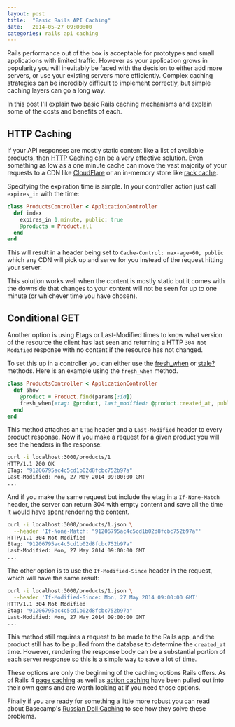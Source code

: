 ```yaml
---
layout: post
title:  "Basic Rails API Caching"
date:   2014-05-27 09:00:00
categories: rails api caching
---
```


Rails performance out of the box is acceptable for prototypes and small applications with limited traffic. However as 
your application grows in popularity you will inevitably be faced with the decision to either add more servers, or use
your existing servers more efficiently. Complex caching strategies can be incredibly difficult to implement correctly,
but simple caching layers can go a long way.

In this post I'll explain two basic Rails caching mechanisms and explain some of the costs and benefits of each.


HTTP Caching
------------

If your API responses are mostly static content like a list of available products, then 
[HTTP Caching](http://www.w3.org/Protocols/rfc2616/rfc2616-sec13.html) can be a very effective solution. Even something
as low as a one minute cache can move the vast majority of your requests to a CDN like
[CloudFlare](https://www.cloudflare.com/) or an in-memory store like
[rack cache](http://rtomayko.github.io/rack-cache/).

Specifying the expiration time is simple. In your controller action just call `expires_in` with the time:

```ruby
class ProductsController < ApplicationController
  def index
    expires_in 1.minute, public: true
    @products = Product.all
  end
end
```

This will result in a header being set to `Cache-Control: max-age=60, public` which any CDN will pick up and serve for
you instead of the request hitting your server.

This solution works well when the content is mostly static but it comes with the downside that changes to your content
will not be seen for up to one minute (or whichever time you have chosen).


Conditional GET
---------------

Another option is using Etags or Last-Modified times to know what version of the resource the client has last seen and 
returning a HTTP `304 Not Modified` response with no content if the resource has not changed.

To set this up in a controller you can either use the
[fresh_when](http://api.rubyonrails.org/classes/ActionController/ConditionalGet.html#method-i-fresh_when) or 
[stale?](http://api.rubyonrails.org/classes/ActionController/ConditionalGet.html#method-i-stale-3F) methods. Here is an 
example using the `fresh_when` method.

```ruby
class ProductsController < ApplicationController
  def show
    @product = Product.find(params[:id])
    fresh_when(etag: @product, last_modified: @product.created_at, public: true)
  end
end
```

This method attaches an `ETag` header and a `Last-Modified` header to every product response. Now if you make a request 
for a given product you will see the headers in the response:

```bash
curl -i localhost:3000/products/1
HTTP/1.1 200 OK
ETag: "91206795ac4c5cd1b02d8fcbc752b97a"
Last-Modified: Mon, 27 May 2014 09:00:00 GMT
...
```

And if you make the same request but include the etag in a `If-None-Match` header, the server can return 304 with empty
content and save all the time it would have spent rendering the content.
 
```bash
curl -i localhost:3000/products/1.json \
  --header 'If-None-Match: "91206795ac4c5cd1b02d8fcbc752b97a"'
HTTP/1.1 304 Not Modified
Etag: "91206795ac4c5cd1b02d8fcbc752b97a"
Last-Modified: Mon, 27 May 2014 09:00:00 GMT
...
```

The other option is to use the `If-Modified-Since` header in the request, which will have the same result:

```bash
curl -i localhost:3000/products/1.json \
  --header 'If-Modified-Since: Mon, 27 May 2014 09:00:00 GMT'
HTTP/1.1 304 Not Modified
Etag: "91206795ac4c5cd1b02d8fcbc752b97a"
Last-Modified: Mon, 27 May 2014 09:00:00 GMT
...
```

This method still requires a request to be made to the Rails app, and the product still has to be pulled from the 
database to determine the `created_at` time. However, rendering the response body can be a substantial portion of
each server response so this is a simple way to save a lot of time.

These options are only the beginning of the caching options Rails offers. As of Rails 4 
[page caching](https://github.com/rails/actionpack-page_caching) as well as 
[action caching](https://github.com/rails/actionpack-action_caching) have been pulled out into their own gems and are 
worth looking at if you need those options.

Finally if you are ready for something a little more robust you can read about Basecamp's 
[Russian Doll Caching](http://signalvnoise.com/posts/3113-how-key-based-cache-expiration-works) to see how they solve
these problems.
